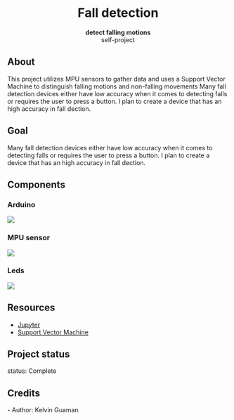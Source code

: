  <h1 align="center">Fall detection</h1>
  <p align="center"><strong>detect falling motions</strong>
   <br>self-project</p>

  <h2>About</h2>
   This project utilizes MPU sensors to gather data and uses a Support Vector Machine to distinguish falling motions and non-falling movements Many fall detection devices    either have low accuracy when it comes to detecting falls or requires the user to press a button. I plan to create a device that has an high accuracy in fall dection.

<h2>Goal</h2>
Many fall detection devices either have low accuracy when it comes to detecting falls or requires the user to press a button. I plan to create a device that has an high accuracy in fall dection.
<h2>Components</h2>

  <h3>Arduino</h3>
    <img src="https://user-images.githubusercontent.com/80166775/110216195-b6ed1500-7e7b-11eb-8f5b-3a47efa29033.jpg"></div>

  <h3>MPU sensor</h3>
    <img src="https://user-images.githubusercontent.com/80166775/110216216-e0a63c00-7e7b-11eb-9adf-3578d409f8a1.jpg"></div>

  <h3>Leds</h3>
    <img src="https://user-images.githubusercontent.com/80166775/110216274-37137a80-7e7c-11eb-9e42-df84ac8abef9.jpg"></div>
<h2>Resources</h2>
<ul>
  <li><a href="https://jupyter.org/install" target="_blank">Jupyter</a></li>
  <li><a href="https://towardsdatascience.com/svm-support-vector-machine-for-classification-710a009f6873" target="_blank">Support Vector Machine</a></li>
</ul>  

<h2>Project status</h2>
 status: Complete 

<h2>Credits</h2>
- Author: Kelvin Guaman


